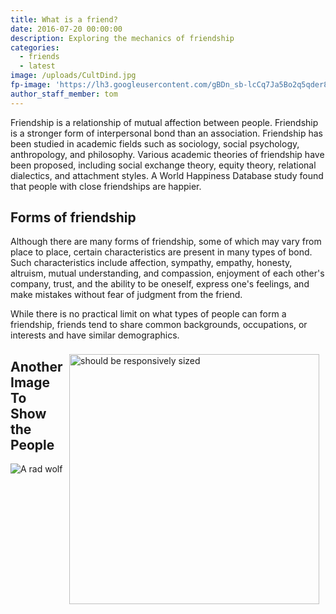 ```yaml
---
title: What is a friend?
date: 2016-07-20 00:00:00
description: Exploring the mechanics of friendship
categories:
  - friends
  - latest
image: /uploads/CultDind.jpg
fp-image: 'https://lh3.googleusercontent.com/gBDn_sb-lcCq7Ja5Bo2q5qder8cy212OP9DUJLbYxCiKdcPE8QHhsXcPtezFyziLjf9itxJAkiOPLmM=w1680-h1050-rw-no'
author_staff_member: tom
---
```



Friendship is a relationship of mutual affection between people. Friendship is a stronger form of interpersonal bond than an association. Friendship has been studied in academic fields such as sociology, social psychology, anthropology, and philosophy. Various academic theories of friendship have been proposed, including social exchange theory, equity theory, relational dialectics, and attachment styles. A World Happiness Database study found that people with close friendships are happier.

## Forms of friendship

Although there are many forms of friendship, some of which may vary from place to place, certain characteristics are present in many types of bond. Such characteristics include affection, sympathy, empathy, honesty, altruism, mutual understanding, and compassion, enjoyment of each other's company, trust, and the ability to be oneself, express one's feelings, and make mistakes without fear of judgment from the friend.

While there is no practical limit on what types of people can form a friendship, friends tend to share common backgrounds, occupations, or interests and have similar demographics.

<img src="https://lh3.googleusercontent.com/-gs3YE-_r7dM/WHZvL_4_3_I/AAAAAAAAIAc/PhbX4f941QEcaIT7wJ5SXFB0B-j7KpDjwCLcB/s1100-e30/VP%2BFunnel%2BBlog.jpg" style="width: 400px; padding: 8px; margin-right: 2px; float: right;" sizes="(max-width: 320px) 100vw, (max-width: 1600px) 60vw" alt="should be responsively sized"/>

## Another Image To Show the People

<img src="https://res.cloudinary.com/maxgoldhouse/image/upload/w_320/1390/9i.jpg"
     srcset="https://res.cloudinary.com/maxgoldhouse/image/upload/w_750/1390/9i.jpg?l 1024w, https://res.cloudinary.com/maxgoldhouse/image/upload/w_640/1390/9i.jpg?m 640w, https://res.cloudinary.com/maxgoldhouse/image/upload/w_320/1390/9i.jpg?s 320w"
          alt="A rad wolf">